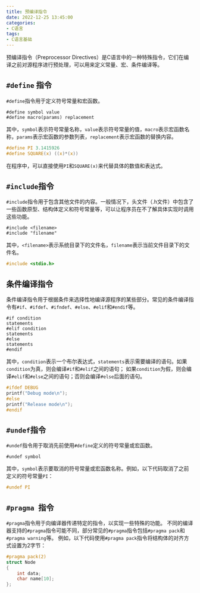 ```yaml
---
title: 预编译指令
date: 2022-12-25 13:45:00
categories:
- C语言
tags:
- C语言基础
---
```


预编译指令（Preprocessor Directives）是C语言中的一种特殊指令，它们在编译之前对源程序进行预处理，可以用来定义常量、宏、条件编译等。

## `#define` 指令

`#define`指令用于定义符号常量和宏函数。

```text
#define symbol value
#define macro(params) replacement
```

其中，`symbol`表示符号常量名称，`value`表示符号常量的值，`macro`表示宏函数名称，`params`表示宏函数的参数列表，`replacement`表示宏函数的替换内容。

```c
#define PI 3.1415926
#define SQUARE(x) ((x)*(x))
```

在程序中，可以直接使用`PI`和`SQUARE(x)`来代替具体的数值和表达式。

## `#include`指令

`#include`指令用于包含其他文件的内容。一般情况下，头文件（.h文件）中包含了一些函数原型、结构体定义和符号常量等，可以让程序员在不了解具体实现时调用这些功能。

```text
#include <filename>
#include "filename"
```

其中，`<filename>`表示系统目录下的文件名，`filename`表示当前文件目录下的文件名。

```c
#include <stdio.h>
```

## 条件编译指令

条件编译指令用于根据条件来选择性地编译源程序的某些部分。常见的条件编译指令有`#if`、`#ifdef`、`#ifndef`、`#else`、`#elif`和`#endif`等。

```text
#if condition
statements
#elif condition
statements
#else
statements
#endif
```

其中，`condition`表示一个布尔表达式，`statements`表示需要编译的语句。如果`condition`为真，则会编译`#if`和`#elif`之间的语句；
如果`condition`为假，则会编译`#elif`和`#else`之间的语句；否则会编译`#else`后面的语句。

```c
#ifdef DEBUG
printf("Debug mode\n");
#else
printf("Release mode\n");
#endif
```

## `#undef`指令

`#undef`指令用于取消先前使用`#define`定义的符号常量或宏函数。

```text
#undef symbol
```

其中，`symbol`表示要取消的符号常量或宏函数名称。例如，以下代码取消了之前定义的符号常量`PI`：

```c
#undef PI
```

## `#pragma `指令

`#pragma`指令用于向编译器传递特定的指令，以实现一些特殊的功能。
不同的编译器支持的`#pragma`指令可能不同，部分常见的`#pragma`指令包括`#pragma pack`和`#pragma warning`等。
例如，以下代码使用`#pragma pack`指令将结构体的对齐方式设置为2字节：

```c
#pragma pack(2)
struct Node
{
    int data;
    char name[10];
};
```
